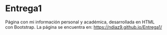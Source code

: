 # Entrega1
Página con mi información personal y académica, desarrollada en HTML con Bootstrap.
La página se encuentra en: https://ndiaz9.github.io/Entrega1/
 
